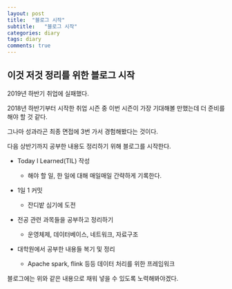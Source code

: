 ```yaml
---
layout: post
title:  "블로그 시작"
subtitle:   "블로그 시작"
categories: diary
tags: diary
comments: true
---
```


## 이것 저것 정리를 위한 블로그 시작

2019년 하반기 취업에 실패했다.

2018년 하반기부터 시작한 취업 시즌 중 이번 시즌이 가장 기대해볼 만했는데 더 준비를 해야 할 것 같다.

그나마 성과라곤 최종 면접에 3번 가서 경험해봤다는 것이다.

다음 상반기까지 공부한 내용도 정리하기 위해 블로그를 시작한다.

- Today I Learned(TIL) 작성
  - 해야 할 일, 한 일에 대해 매일매일 간략하게 기록한다.


- 1일 1 커밋
  - 잔디밭 심기에 도전

- 전공 관련 과목들을 공부하고 정리하기
  - 운영체제, 데이터베이스, 네트워크, 자료구조

- 대학원에서 공부한 내용들 복기 및 정리
  - Apache spark, flink 등등 데이터 처리를 위한 프레임워크

블로그에는 위와 같은 내용으로 채워 넣을 수 있도록 노력해봐야겠다.



